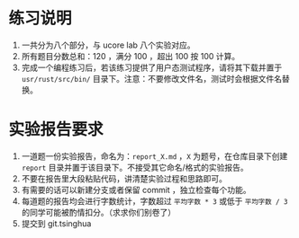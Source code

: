 # 练习说明

1. 一共分为八个部分，与 ucore lab 八个实验对应。
2. 所有题目分数总和：120 ，满分 100 ，超出 100 按 100 计算。
3. 完成一个编程练习后，若该练习提供了用户态测试程序，请将其下载并置于 `usr/rust/src/bin/` 目录下。注意：不要修改文件名，测试时会根据文件名替换。

# 实验报告要求

1. 一道题一份实验报告，命名为：`report_X.md` ，`X` 为题号，在仓库目录下创建 `report` 目录并置于该目录下。不接受其它命名/格式的实验报告。
2. 不要在报告里大段粘贴代码，讲清楚实验过程和思路即可。
3. 有需要的话可以新建分支或者保留 commit ，独立检查每个功能。
4. 每道题的报告均会进行字数统计，字数超过 `平均字数 * 3` 或低于 `平均字数 / 3` 的同学可能被酌情扣分。（求求你们别卷了）
5. 提交到 git.tsinghua
